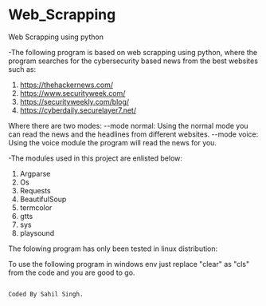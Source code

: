 # Web_Scrapping
Web Scrapping using python

-The following program is based on web scrapping using python, where the program searches for the cybersecurity based news
from the best websites such as:
1. https://thehackernews.com/
2. https://www.securityweek.com/
3. https://securityweekly.com/blog/
4. https://cyberdaily.securelayer7.net/

Where there are two modes:
--mode normal: Using the normal mode you can read the news and the headlines from different websites.
--mode voice: Using the voice module the program will read the news for you.


-The modules used in this project are enlisted below:
1. Argparse
2. Os
3. Requests
4. BeautifulSoup
5. termcolor
6. gtts
7. sys
8. playsound

The folowing program has only been tested in linux distribution:

To use the following program in windows env just replace "clear" as "cls" from the code and you are good to go.



                                                                                                    Coded By Sahil Singh.
